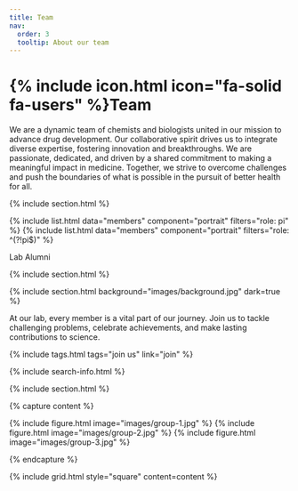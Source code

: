 ```yaml
---
title: Team
nav:
  order: 3
  tooltip: About our team
---
```


# {% include icon.html icon="fa-solid fa-users" %}Team

We are a dynamic team of chemists and biologists united in our mission to advance drug development. Our collaborative spirit drives us to integrate diverse expertise, fostering innovation and breakthroughs. We are passionate, dedicated, and driven by a shared commitment to making a meaningful impact in medicine. Together, we strive to overcome challenges and push the boundaries of what is possible in the pursuit of better health for all.

{% include section.html %}

{% include list.html data="members" component="portrait" filters="role: pi" %}
{% include list.html data="members" component="portrait" filters="role: ^(?!pi$)" %}

Lab Alumni

{% include section.html %}

{% include section.html background="images/background.jpg" dark=true %}

At our lab, every member is a vital part of our journey. Join us to tackle challenging problems, celebrate achievements, and make lasting contributions to science.

{% include tags.html tags="join us" link="join" %}

{% include search-info.html %}

{% include section.html %}

{% capture content %}

{% include figure.html image="images/group-1.jpg" %}
{% include figure.html image="images/group-2.jpg" %}
{% include figure.html image="images/group-3.jpg" %}

{% endcapture %}

{% include grid.html style="square" content=content %}
